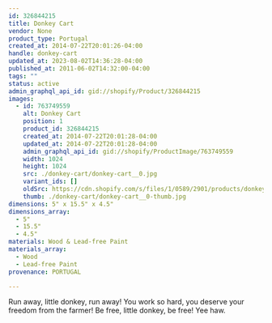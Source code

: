 ```yaml
---
id: 326844215
title: Donkey Cart
vendor: None
product_type: Portugal
created_at: 2014-07-22T20:01:26-04:00
handle: donkey-cart
updated_at: 2023-08-02T14:36:28-04:00
published_at: 2011-06-02T14:32:00-04:00
tags: ""
status: active
admin_graphql_api_id: gid://shopify/Product/326844215
images:
  - id: 763749559
    alt: Donkey Cart
    position: 1
    product_id: 326844215
    created_at: 2014-07-22T20:01:28-04:00
    updated_at: 2014-07-22T20:01:28-04:00
    admin_graphql_api_id: gid://shopify/ProductImage/763749559
    width: 1024
    height: 1024
    src: ./donkey-cart/donkey-cart__0.jpg
    variant_ids: []
    oldSrc: https://cdn.shopify.com/s/files/1/0589/2901/products/donkey-cart-mix.jpeg?v=1406073688
    thumb: ./donkey-cart/donkey-cart__0-thumb.jpg
dimensions: 5" x 15.5" x 4.5"
dimensions_array:
  - 5"
  - 15.5"
  - 4.5"
materials: Wood & Lead-free Paint
materials_array:
  - Wood
  - Lead-free Paint
provenance: PORTUGAL

---
```


Run away, little donkey, run away! You work so hard, you deserve your freedom from the farmer! Be free, little donkey, be free! Yee haw.